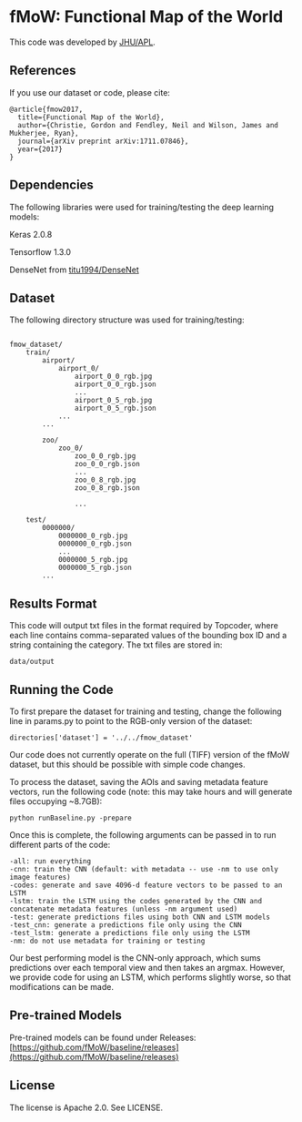 # fMoW: Functional Map of the World

This code was developed by [JHU/APL](https://jhuapl.edu).

## References

If you use our dataset or code, please cite:

```
@article{fmow2017,
  title={Functional Map of the World},
  author={Christie, Gordon and Fendley, Neil and Wilson, James and Mukherjee, Ryan},
  journal={arXiv preprint arXiv:1711.07846},
  year={2017}
}
```

## Dependencies

The following libraries were used for training/testing the deep learning models:

Keras 2.0.8

Tensorflow 1.3.0

DenseNet from [titu1994/DenseNet](https://github.com/titu1994/DenseNet)


## Dataset

The following directory structure was used for training/testing:


```

fmow_dataset/
    train/
        airport/
            airport_0/
                airport_0_0_rgb.jpg
                airport_0_0_rgb.json
                ...
                airport_0_5_rgb.jpg
                airport_0_5_rgb.json
            ...
        ...
        
        zoo/
            zoo_0/
                zoo_0_0_rgb.jpg
                zoo_0_0_rgb.json
                ...
                zoo_0_8_rgb.jpg
                zoo_0_8_rgb.json
                
                ...

    test/
        0000000/
            0000000_0_rgb.jpg
            0000000_0_rgb.json
            ...
            0000000_5_rgb.jpg
            0000000_5_rgb.json
        ...
```

## Results Format

This code will output txt files in the format required by Topcoder, where each line contains comma-separated values of the bounding box ID and a string containing the category. The txt files are stored in: 

```
data/output
```

## Running the Code

To first prepare the dataset for training and testing, change the following line in params.py to point to the RGB-only version of the dataset:

```directories['dataset'] = '../../fmow_dataset'```

Our code does not currently operate on the full (TIFF) version of the fMoW dataset, but this should be possible with simple code changes.

To process the dataset, saving the AOIs and saving metadata feature vectors, run the following code (note: this may take hours and will generate files occupying ~8.7GB):

```
python runBaseline.py -prepare
```

Once this is complete, the following arguments can be passed in to run different parts of the code:

```
-all: run everything
-cnn: train the CNN (default: with metadata -- use -nm to use only image features)
-codes: generate and save 4096-d feature vectors to be passed to an LSTM
-lstm: train the LSTM using the codes generated by the CNN and concatenate metadata features (unless -nm argument used)
-test: generate predictions files using both CNN and LSTM models
-test_cnn: generate a predictions file only using the CNN
-test_lstm: generate a predictions file only using the LSTM
-nm: do not use metadata for training or testing
```

Our best performing model is the CNN-only approach, which sums predictions over each temporal view and then takes an argmax. However, we provide code for using an LSTM, which performs slightly worse, so that modifications can be made.

## Pre-trained Models

Pre-trained models can be found under Releases: [https://github.com/fMoW/baseline/releases](https://github.com/fMoW/baseline/releases)

## License

The license is Apache 2.0. See LICENSE.

